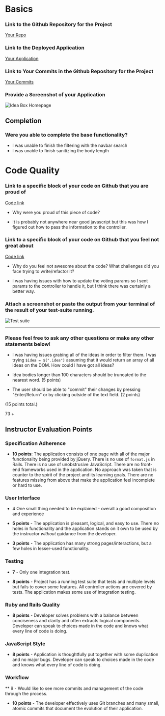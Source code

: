 
# Basics

### Link to the Github Repository for the Project
[Your Repo](https://github.com/Laner12/revenge_of_idea_box)

### Link to the Deployed Application
[Your Application](https://revenge-of-idea-box.herokuapp.com/)

### Link to Your Commits in the Github Repository for the Project
[Your Commits](https://github.com/Laner12/revenge_of_idea_box/commits/master)

### Provide a Screenshot of your Application
![Idea Box Homepage](http://i.imgur.com/6FrjDn3.png)

## Completion

### Were you able to complete the base functionality?

* I was unable to finish the filtering with the navbar search
* I was unable to finish sanitizing the body length

# Code Quality

### Link to a specific block of your code on Github that you are proud of
[Code link](https://github.com/Laner12/revenge_of_idea_box/blob/master/app/assets/javascripts/idea.js#L89-L98)
* Why were you proud of this piece of code?

* It is probably not anywhere near good javascript but this was how I figured out how to pass the information to the controller.

### Link to a specific block of your code on Github that you feel not great about
[Code link](https://github.com/Laner12/revenge_of_idea_box/blob/master/app/controllers/api/v1/ideas_controller.rb#L11-L19)
* Why do you feel not awesome about the code? What challenges did you face trying to write/refactor it?

* I was having issues with how to update the voting params so I sent params to the controller to handle it, but I think there was certainly a better way.

### Attach a screenshot or paste the output from your terminal of the result of your test-suite running.
![Test suite](http://i.imgur.com/r5VWir3.png)

-----

### Please feel free to ask any other questions or make any other statements below!

* I was having issues grabing all of the ideas in order to filter them. I was trying ``` $idea = $(".idea") ``` assuming that it would return an array of all ideas on the DOM. How could I have got all ideas?

* Idea bodies longer than 100 characters should be truncated to the nearest word. (5 points)
*  The user should be able to "commit" their changes by pressing "Enter/Return" or by clicking outside of the text field. (2 points)

(15 points total.)

73 +



## Instructor Evaluation Points

### Specification Adherence

* **10 points**: The application consists of one page with all of the major functionality being provided by jQuery. There is no use of `format.js` in Rails. There is no use of unobstrusive JavaScript. There are no front-end frameworks used in the application. No approach was taken that is counter to the spirit of the project and its learning goals. There are no features missing from above that make the application feel incomplete or hard to use.

### User Interface
* 4 One small thing needed to be explained - overall a good composition and experience

* **5 points** - The application is pleasant, logical, and easy to use. There no holes in functionality and the application stands on it own to be used by the instructor _without_ guidance from the developer.
* **3 points** - The application has many strong pages/interactions, but a few holes in lesser-used functionality.

### Testing
* __7__ - Only one integration test.

* **8 points** - Project has a running test suite that tests and multiple levels but fails to cover some features. All controller actions are covered by tests. The application makes some use of integration testing.

### Ruby and Rails Quality

* **8 points** - Developer solves problems with a balance between conciseness and clarity and often extracts logical components. Developer can speak to choices made in the code and knows what every line of code is doing.

### JavaScript Style

* **8 points** - Application is thoughtfully put together with some duplication and no major bugs. Developer can speak to choices made in the code and knows what every line of code is doing.

### Workflow
** 9 - Would like to see more commits and management of the code through the process.

* **10 points** - The developer effectively uses Git branches and many small, atomic commits that document the evolution of their application.
